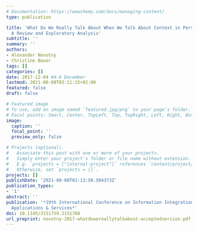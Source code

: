 ```yaml
---
# Documentation: https://wowchemy.com/docs/managing-content/
type: publication

title: 'What Do We Really Talk About When We Talk About Context in Pervasive Computing:
  A Review and Exploratory Analysis'
subtitle: ''
summary: ''
authors:
- Alexander Novotny
- Christine Bauer
tags: []
categories: []
date: 2017-12-04 #4-6 December
lastmod: 2021-08-08T03:11:15+02:00
featured: false
draft: false

# Featured image
# To use, add an image named `featured.jpg/png` to your page's folder.
# Focal points: Smart, Center, TopLeft, Top, TopRight, Left, Right, BottomLeft, Bottom, BottomRight.
image:
  caption: ''
  focal_point: ''
  preview_only: false

# Projects (optional).
#   Associate this post with one or more of your projects.
#   Simply enter your project's folder or file name without extension.
#   E.g. `projects = ["internal-project"]` references `content/project/deep-learning/index.md`.
#   Otherwise, set `projects = []`.
projects: []
publishDate: '2021-08-08T01:13:50.504373Z'
publication_types:
- '1'
abstract: ''
publication: '*19th International Conference on Information Integration and Web-based
  Applications & Services*'
doi: 10.1145/3151759.3151760
url_preprint: novotny-2017-whatdowereallytalkabout-acceptedversion.pdf
---
```

